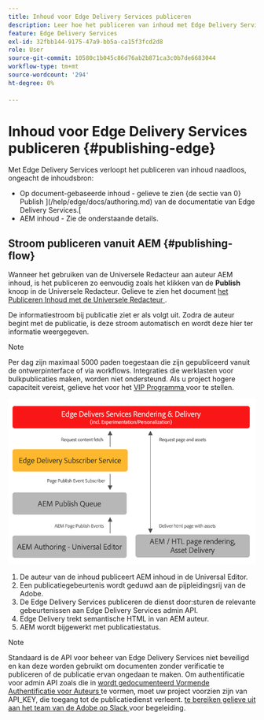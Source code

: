 ```yaml
---
title: Inhoud voor Edge Delivery Services publiceren
description: Leer hoe het publiceren van inhoud met Edge Delivery Services werkt en hoe te om AEM inhoud met Edge Delivery Services te publiceren.
feature: Edge Delivery Services
exl-id: 32fbb144-9175-47a9-bb5a-ca15f3fcd2d8
role: User
source-git-commit: 10580c1b045c86d76ab2b871ca3c0b7de6683044
workflow-type: tm+mt
source-wordcount: '294'
ht-degree: 0%

---
```



# Inhoud voor Edge Delivery Services publiceren {#publishing-edge}

Met Edge Delivery Services verloopt het publiceren van inhoud naadloos, ongeacht de inhoudsbron:

* Op document-gebaseerde inhoud - gelieve te zien {de sectie van 0} Publish ](/help/edge/docs/authoring.md) van de documentatie van Edge Delivery Services.[
* AEM inhoud - Zie de onderstaande details.

## Stroom publiceren vanuit AEM {#publishing-flow}

Wanneer het gebruiken van de Universele Redacteur aan auteur AEM inhoud, is het publiceren zo eenvoudig zoals het klikken van de **Publish** knoop in de Universele Redacteur. Gelieve te zien het document [ het Publiceren Inhoud met de Universele Redacteur ](/help/sites-cloud/authoring/universal-editor/publishing.md).

De informatiestroom bij publicatie ziet er als volgt uit. Zodra de auteur begint met de publicatie, is deze stroom automatisch en wordt deze hier ter informatie weergegeven.

>[!NOTE]
>
>Per dag zijn maximaal 5000 paden toegestaan die zijn gepubliceerd vanuit de ontwerpinterface of via workflows. Integraties die werklasten voor bulkpublicaties maken, worden niet ondersteund. Als u project hogere capaciteit vereist, gelieve het voor het [ VIP Programma ](https://www.aem.live/vip/intake) voor te stellen.

![ de stroom van informatie wanneer het publiceren van AEM aan Edge Delivery Services ](assets/publishing-flow.png)

1. De auteur van de inhoud publiceert AEM inhoud in de Universal Editor.
1. Een publicatiegebeurtenis wordt geduwd aan de pijpleidingsrij van de Adobe.
1. De Edge Delivery Services publiceren de dienst door:sturen de relevante gebeurtenissen aan Edge Delivery Services admin API.
1. Edge Delivery trekt semantische HTML in van AEM auteur.
1. AEM wordt bijgewerkt met publicatiestatus.

>[!NOTE]
>
>Standaard is de API voor beheer van Edge Delivery Services niet beveiligd en kan deze worden gebruikt om documenten zonder verificatie te publiceren of de publicatie ervan ongedaan te maken. Om authentificatie voor admin API zoals die in [ wordt gedocumenteerd Vormende Authentificatie voor Auteurs ](https://www.aem.live/docs/authentication-setup-authoring) te vormen, moet uw project voorzien zijn van API_KEY, die toegang tot de publicatiedienst verleent. [ te bereiken gelieve uit aan het team van de Adobe op Slack ](/help/edge/docs/slack.md) voor begeleiding.


